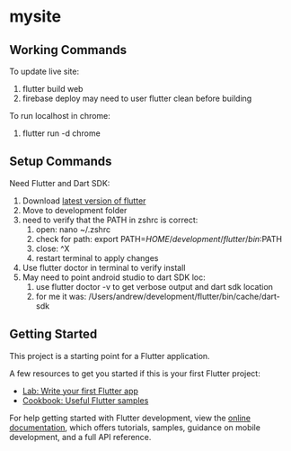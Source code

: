# mysite

## Working Commands
To update live site:
1) flutter build web
2) firebase deploy
may need to user flutter clean before building

To run localhost in chrome:
1) flutter run  -d chrome


## Setup Commands
Need Flutter and Dart SDK:
1) Download [latest version of flutter](https://docs.flutter.dev/get-started/install/macos/web)
2) Move to development folder 
3) need to verify that the PATH in zshrc is correct:
   1) open: nano ~/.zshrc
   2) check for path: export PATH=$HOME/development/flutter/bin:$PATH
   3) close: ^X
   4) restart terminal to apply changes
4) Use flutter doctor in terminal to verify install
5) May need to point android studio to dart SDK loc: 
   1) use flutter doctor -v to get verbose output and dart sdk location 
   2) for me it was: /Users/andrew/development/flutter/bin/cache/dart-sdk


## Getting Started

This project is a starting point for a Flutter application.

A few resources to get you started if this is your first Flutter project:

- [Lab: Write your first Flutter app](https://docs.flutter.dev/get-started/codelab)
- [Cookbook: Useful Flutter samples](https://docs.flutter.dev/cookbook)

For help getting started with Flutter development, view the
[online documentation](https://docs.flutter.dev/), which offers tutorials,
samples, guidance on mobile development, and a full API reference.
